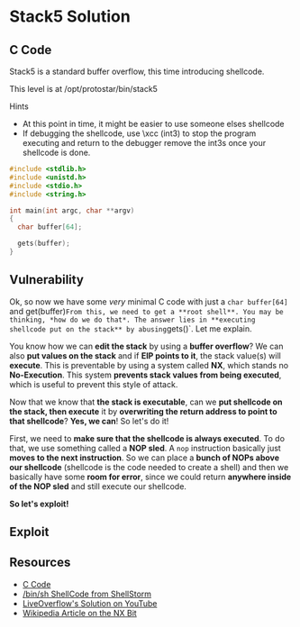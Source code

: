 # Stack5 Solution

## C Code

Stack5 is a standard buffer overflow, this time introducing shellcode.

This level is at /opt/protostar/bin/stack5

Hints

* At this point in time, it might be easier to use someone elses shellcode
* If debugging the shellcode, use \xcc (int3) to stop the program executing and return to the debugger
remove the int3s once your shellcode is done.

```c
#include <stdlib.h>
#include <unistd.h>
#include <stdio.h>
#include <string.h>

int main(int argc, char **argv)
{
  char buffer[64];

  gets(buffer);
}
```

## Vulnerability

Ok, so now we have some *very* minimal C code with just a `char buffer[64]` and get(buffer)` From this, we need to get a **root shell**.
You may be thinking, *how do we do that*. The answer lies in **executing shellcode put on the stack** by abusing `gets()`. Let me explain.

You know how we can **edit the stack** by using a **buffer overflow**? We can also **put values on the stack** and if **EIP points to it**,
the stack value(s) will **execute**. This is preventable by using a system called **NX**, which stands no **No-Execution**. This system
**prevents stack values from being executed**, which is useful to prevent this style of attack.

Now that we know that **the stack is executable**, can we **put shellcode on the stack, then execute** it by **overwriting the return
address to point to that shellcode**? **Yes, we can**! So let's do it!

First, we need to **make sure that the shellcode is always executed**. To do that, we use something called a **NOP sled**. A `nop`
instruction basically just **moves to the next instruction**. So we can place a **bunch of NOPs above our shellcode** (shellcode is the code
needed to create a shell) and then we basically have some **room for error**, since we could return **anywhere inside of the NOP sled** and
still execute our shellcode.

**So let's exploit!**

## Exploit



## Resources

* [C Code](https://exploit.education/protostar/stack-five/)
* [/bin/sh ShellCode from ShellStorm](https://shell-storm.org/shellcode/files/shellcode-811.html)
* [LiveOverflow's Solution on YouTube](https://www.youtube.com/watch?v=HSlhY4Uy8SA)
* [Wikipedia Article on the NX Bit](https://en.wikipedia.org/wiki/NX_bit)
